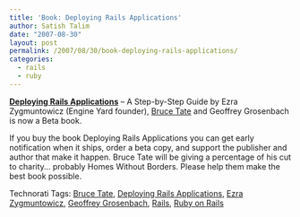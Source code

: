 ```yaml
---
title: 'Book: Deploying Rails Applications'
author: Satish Talim
date: "2007-08-30"
layout: post
permalink: /2007/08/30/book-deploying-rails-applications/
categories:
  - rails
  - ruby
---
```

**[Deploying Rails
Applications](http://www.pragmaticprogrammer.com/titles/fr_deploy/)** –
A Step-by-Step Guide by Ezra Zygmuntowicz (Engine Yard founder), [Bruce
Tate](http://blog.rapidred.com/) and Geoffrey Grosenbach is now a Beta
book.

If you buy the book Deploying Rails Applications you can get early
notification when it ships, order a beta copy, and support the publisher
and author that make it happen. Bruce Tate will be giving a percentage
of his cut to charity… probably Homes Without Borders. Please help them
make the best book possible.

Technorati Tags: [Bruce Tate](http://technorati.com/tag/Bruce+Tate),
[Deploying Rails
Applications](http://technorati.com/tag/Deploying+Rails+Applications),
[Ezra Zygmuntowicz](http://technorati.com/tag/Ezra+Zygmuntowicz),
[Geoffrey Grosenbach](http://technorati.com/tag/Geoffrey+Grosenbach),
[Rails](http://technorati.com/tag/Rails), [Ruby on
Rails](http://technorati.com/tag/Ruby+on+Rails)
